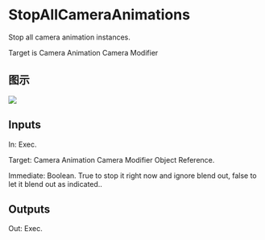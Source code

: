 # StopAllCameraAnimations

Stop all camera animation instances.

Target is Camera Animation Camera Modifier

## 图示

![]($-20221218-18134428.png)

## Inputs

In: Exec.

Target: Camera Animation Camera Modifier Object Reference.

Immediate: Boolean. True to stop it right now and ignore blend out, false to let it blend out as indicated..  

## Outputs

Out: Exec.

